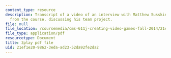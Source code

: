 ```yaml
---
content_type: resource
description: Transcript of a video of an interview with Matthew Susskind, a student
  from the course, discussing his team project.
file: null
file_location: /coursemedia/cms-611j-creating-video-games-fall-2014/21ef1e2098623edaad2352da92fe2da2_uX-D5Q_5v4A.pdf
file_type: application/pdf
resourcetype: Document
title: 3play pdf file
uid: 21ef1e20-9862-3eda-ad23-52da92fe2da2
---
```

